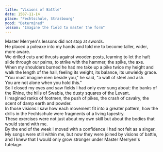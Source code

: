 ```yaml
---
title: "Visions of Battle"
date: 1587-11-14
place: "Fechtschule, Strasbourg"
mood: "Determined"
lesson: "Imagine the field to master the form"
---
```


Master Merryen's lessons did not stop at swords.  \
He placed a poleaxe into my hands and told me to become taller, wider, more aware.  \
We drilled cuts and thrusts against wooden posts, learning to let the haft slide through our palms, to strike with the hammer, the spike, the axe.  \
When my shoulders burned he had me take up a pike twice my height and walk the length of the hall, feeling its weight, its balance, its unwieldy grace.  \
"You must imagine men beside you," he said, "a wall of steel and ash.  \
You are not alone when you hold this."  \
So I closed my eyes and saw fields I had only ever sung about: the banks of the Rhine, the hills of Swabia, the dusty squares of the Levant.  \
I imagined ranks of footmen, the push of pikes, the crash of cavalry, the scent of damp earth and powder.  \
In those visions I saw how each movement fit into a greater pattern, how the drills in the Fechtschule were fragments of a living tapestry.  \
These exercises were not just about my own skill but about the bodies that would stand with me.  \
By the end of the week I moved with a confidence I had not felt as a singer.  \
My songs were still within me, but now they were joined by visions of battle, and I knew that I would only grow stronger under Master Merryen's tutelage.
